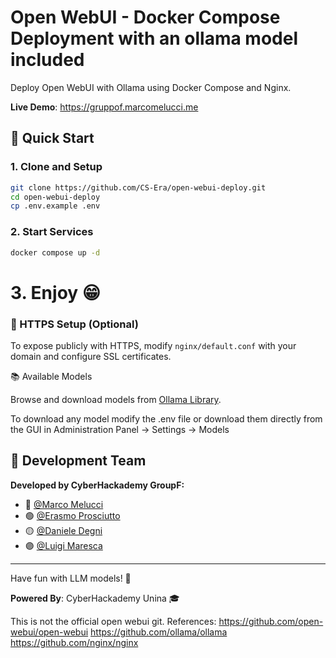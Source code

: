 # Open WebUI - Docker Compose Deployment with an ollama model included

Deploy Open WebUI with Ollama using Docker Compose and Nginx.

**Live Demo**: https://gruppof.marcomelucci.me

## 🚀 Quick Start

### 1. Clone and Setup

```bash
git clone https://github.com/CS-Era/open-webui-deploy.git
cd open-webui-deploy
cp .env.example .env
```

### 2. Start Services

```bash
docker compose up -d
```

# 3. Enjoy 😁



### 🔧 HTTPS Setup (Optional)

To expose publicly with HTTPS, modify `nginx/default.conf` with your domain and configure SSL certificates.

📚 Available Models

Browse and download models from [Ollama Library](https://ollama.ai/library).

To download any model modify the .env file or download them directly from the GUI in Administration Panel -> Settings -> Models

## 👥 Development Team

**Developed by CyberHackademy GroupF:**

- 🔵 [@Marco Melucci](https://github.com/MarcoMelucci99)
- 🟢 [@Erasmo Prosciutto](https://github.com/CS-Era)
- 🟡 [@Daniele Degni](https://github.com/DennyDAkyX)
- 🟣 [@Luigi Maresca](https://github.com/luigii99)

---

Have fun with LLM models! 🚀

**Powered By**: CyberHackademy Unina 🎓

This is not the official open webui git.
References: 
https://github.com/open-webui/open-webui
https://github.com/ollama/ollama
https://github.com/nginx/nginx

